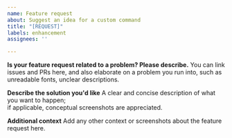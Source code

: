 ```yaml
---
name: Feature request
about: Suggest an idea for a custom command
title: "[REQUEST]"
labels: enhancement
assignees: ''

---
```


**Is your feature request related to a problem? Please describe.**
You can link issues and PRs here, and also elaborate on a problem you run into,
such as unreadable fonts, unclear descriptions.

**Describe the solution you'd like**
A clear and concise description of what you want to happen;  
if applicable, conceptual screenshots are appreciated.

**Additional context**
Add any other context or screenshots about the feature request here.
